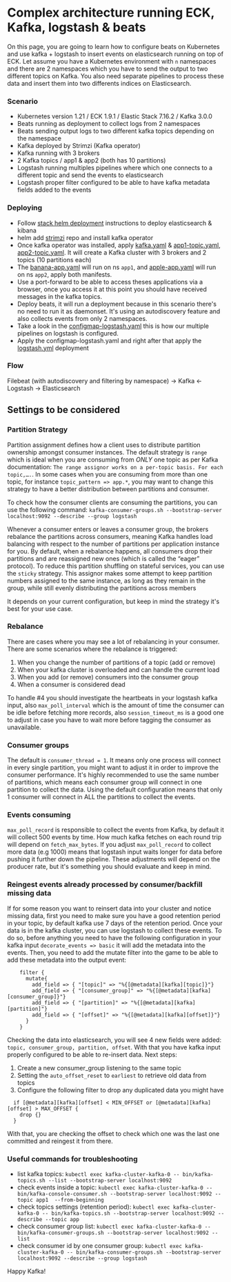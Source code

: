 # Complex architecture running ECK, Kafka, logstash & beats

On this page, you are going to learn how to configure beats on Kubernetes and use kafka + logstash to insert events on elasticsearch running on top of ECK.
Let assume you have a Kubernetes environment with `n` namespaces and there are 2 namespaces which you have to send the output to two different topics on Kafka. You also need separate pipelines to process these data and insert them into two differents indices on Elasticsearch.

### Scenario
- Kubernetes version 1.21 / ECK 1.9.1 / Elastic Stack 7.16.2 / Kafka 3.0.0
- Beats running as deployment to collect logs from 2 namespaces 
- Beats sending output logs to two different kafka topics depending on the namespace
- Kafka deployed by Strimzi (Kafka operator)
- Kafka running with 3 brokers
- 2 Kafka topics / app1 & app2 (both has 10 partitions)
- Logstash running multiples pipelines where which one connects to a different topic and send the events to elasticsearch
- Logstash proper filter configured to be able to have kafka metadata fields added to the events

### Deploying

- Follow [stack helm deployment](https://github.com/framsouza/eck-resources-with-helm-charts) instructions to deploy elasticsearch & kibana
- helm add [strimzi](https://strimzi.io/blog/2018/11/01/using-helm/) repo and install kafka operator
- Once kafka operator was installed, apply [kafka.yaml](https://github.com/framsouza/eck-beats-kafka-logstash/blob/main/kafka.yaml) & [app1-topic.yaml](https://github.com/framsouza/eck-beats-kafka-logstash/blob/main/app1-topic.yaml), [app2-topic.yaml](https://github.com/framsouza/eck-beats-kafka-logstash/blob/main/app2-topic.yaml). It will create a Kafka cluster with 3 brokers and 2 topics (10 partitions each)
- The [banana-app.yaml](https://github.com/framsouza/eck-beats-kafka-logstash/blob/main/banana-app.yaml) will run on ns `app1`, and [apple-app.yaml](https://github.com/framsouza/eck-beats-kafka-logstash/blob/main/apple-app.yaml) will run on ns `app2`, apply both manifests.
- Use a port-forward to be able to access theses applications via a browser, once you access it at this point you should have received messages in the kafka topics.
- Deploy beats, it will run a deployment because in this scenario there's no need to run it as daemonset. It's using an autodiscovery feature and also collects events from only 2 namespaces. 
- Take a look in the [configmap-logstash.yaml](https://github.com/framsouza/eck-beats-kafka-logstash/blob/main/configmap-logstash.yml) this is how our multiple pipelines on logstash is configured. 
- Apply the configmap-logstash.yaml and right after that apply the [logstash.yml](https://github.com/framsouza/eck-beats-kafka-logstash/blob/main/logstash.yml) deployment


### Flow
Filebeat (with autodiscovery and filtering by namespace) -> Kafka <- Logstash -> Elasticsearch

## Settings to be considered
### Partition Strategy

Partition assignment defines how a client uses to distribute partition ownership amongst consumer instances. The default strategy is `range` which is ideal when you are consuming from *ONLY* one topic as per Kafka documentation: `The range assignor works on a per-topic basis. For each topic,….`.
In some cases when you are consuming from more than one topic, for instance `topic_pattern => app.*`, you may want to change this strategy to have a better distribution between partitions and consumer.

To check how the consumer clients are consuming the partitions, you can use the following command: `kafka-consumer-groups.sh --bootstrap-server localhost:9092 --describe --group logstash`

Whenever a consumer enters or leaves a consumer group, the brokers rebalance the partitions across consumers, meaning Kafka handles load balancing with respect to the number of partitions per application instance for you. By default, when a rebalance happens, all consumers drop their partitions and are reassigned new ones (which is called the “eager” protocol). To reduce this partition shuffling on stateful services, you can use the `sticky` strategy. This assignor makes some attempt to keep partition numbers assigned to the same instance, as long as they remain in the group, while still evenly distributing the partitions across members

It depends on your current configuration, but keep in mind the strategy it's best for your use case.

### Rebalance

There are cases where you may see a lot of rebalancing in your consumer. There are some scenarios where the rebalance is triggered:
1. When you change the number of partitions of a topic (add or remove)
2. When your kafka cluster is overloaded and can handle the current load
3. When you add (or remove) consumers into the consumer group
4. When a consumer is considered dead

To handle #4 you should investigate the heartbeats in your logstash kafka input, also `max_poll_interval` which is the amount of time the consumer can be idle before fetching more records, also `session_timeout_ms` is a good one to adjust in case you have to wait more before tagging the consumer as unavailable. 

### Consumer groups

The default is `consumer_thread = 1`. It means only one process will connect in every single partition, you might want to adjust it in order to improve the consumer performance. It's highly recommended to use the same number of partitions, which means each consumer group will connect in one partition to collect the data. Using the default configuration means that only 1 consumer will connect in ALL the partitions to collect the events.

### Events consuming
`max_poll_record` is responsible to collect the events from Kafka, by default it will collect 500 events by time. How much kafka fetches on each round trip will depend on `fetch_max_bytes`. If you adjust `max_poll_record` to collect more data (e.g 1000) means that logstash input waits longer for data before pushing it further down the pipeline. These adjustments will depend on the producer rate, but it's something you should evaluate and keep in mind.

### Reingest events already processed by consumer/backfill missing data
If for some reason you want to reinsert data into your cluster and notice missing data, first you need to make sure you have a good retention period in your topic, by default kafka use 7 days of the retention period. Once your data is in the kafka cluster, you can use logstash to collect these events.
To do so, before anything you need to have the following configuration in your kafka input `decorate_events => basic` it will add the metadata into the events. Then, you need to add the mutate filter into the game to be able to add these metadata into the output event:

```
    filter {
      mutate{
        add_field => { "[topic]" => "%{[@metadata][kafka][topic]}"}
        add_field => { "[consumer_group]" => "%{[@metadata][kafka][consumer_group]}"}
        add_field => { "[partition]" => "%{[@metadata][kafka][partition]"}
        add_field => { "[offset]" => "%{[@metadata][kafka][offset]}"}
      }
    }
```
Checking the data into elasticsearch, you will see 4 new fields were added: `topic, consumer_group, partition, offset`.
With that you have kafka input properly configured to be able to re-insert data. Next steps:

1. Create a new consumer_group listening to the same topic
2. Setting the `auto_offset_reset` to `earliest` to retrieve old data from topics
3. Configure the following filter to drop any duplicated data you might have
```
  if [@metadata][kafka][offset] < MIN_OFFSET or [@metadata][kafka][offset] > MAX_OFFSET {
    drop {}
  }
```

With that, you are checking the offset to check which one was the last one committed and reingest it from there.

### Useful commands for troubleshooting

- list kafka topics: `kubectl exec kafka-cluster-kafka-0 -- bin/kafka-topics.sh --list --bootstrap-server localhost:9092`
- check events inside a topic: `kubectl exec kafka-cluster-kafka-0 -- bin/kafka-console-consumer.sh --bootstrap-server localhost:9092 --topic app1  --from-beginning`
- check topics settings (retention period): `kubectl exec kafka-cluster-kafka-0 -- bin/kafka-topics.sh --bootstrap-server localhost:9092 --describe --topic app`
- check consumer group list: `kubectl exec kafka-cluster-kafka-0 -- bin/kafka-consumer-groups.sh --bootstrap-server localhost:9092 --list`
- check consumer id by one consumer group: `kubectl exec kafka-cluster-kafka-0 -- bin/kafka-consumer-groups.sh --bootstrap-server localhost:9092 --describe --group logstash`

Happy Kafka! 
